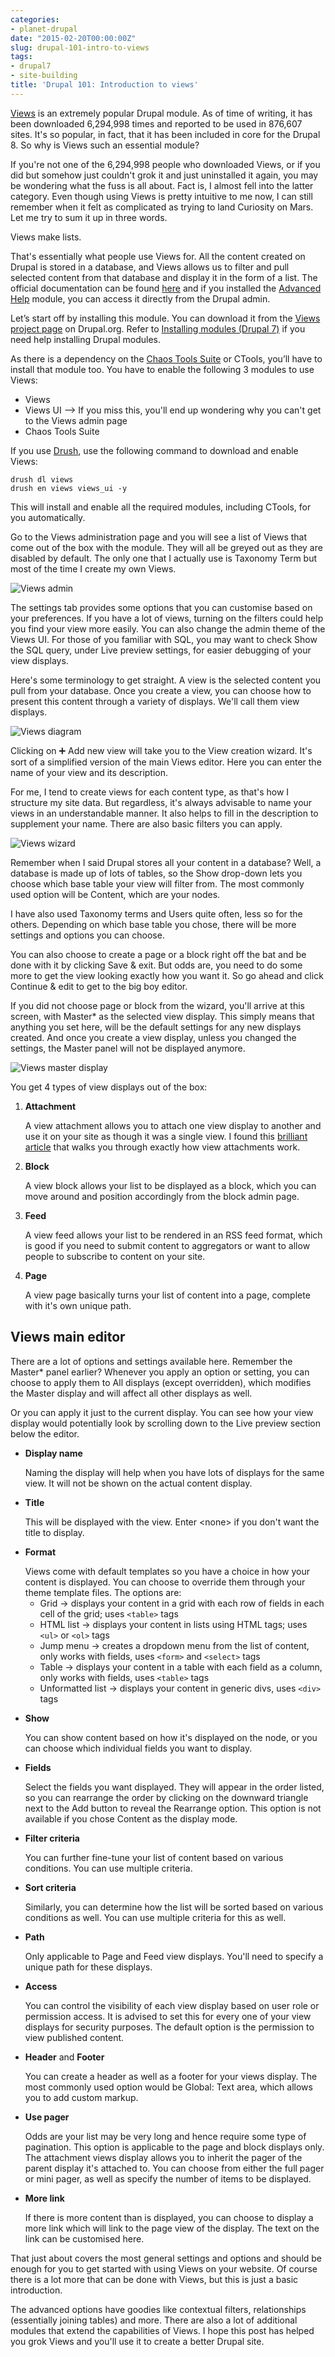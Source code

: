 ```yaml
---
categories:
- planet-drupal
date: "2015-02-20T00:00:00Z"
slug: drupal-101-intro-to-views
tags:
- drupal7
- site-building
title: 'Drupal 101: Introduction to views'
---
```

[Views](https://www.drupal.org/project/views) is an extremely popular Drupal module. As of time of writing, it has been downloaded 6,294,998 times and reported to be used in 876,607 sites. It's so popular, in fact, that it has been included in core for the Drupal 8. So why is Views such an essential module?

If you're not one of the 6,294,998 people who downloaded Views, or if you did but somehow just couldn't grok it and just uninstalled it again, you may be wondering what the fuss is all about. Fact is, I almost fell into the latter category. Even though using Views is pretty intuitive to me now, I can still remember when it felt as complicated as trying to land Curiosity on Mars. Let me try to sum it up in three words.

Views make lists. 

That's essentially what people use Views for. All the content created on Drupal is stored in a database, and Views allows us to filter and pull selected content from that database and display it in the form of a list. The official documentation can be found [here](https://www.drupal.org/node/2287909) and if you installed the [Advanced Help](https://www.drupal.org/project/advanced_help) module, you can access it directly from the Drupal admin.

<p>Let’s start off by installing this module. You can download it from the <a href="https://www.drupal.org/project/views">Views project page</a> on Drupal.org. Refer to <a href="https://www.drupal.org/documentation/install/modules-themes/modules-7">Installing modules (Drupal 7)</a> if you need help installing Drupal modules.</p>

<p class="no-margin">As there is a dependency on the <a href="http://drupal.org/project/ctools">Chaos Tools Suite</a> or CTools, you’ll have to install that module too. You have to enable the following 3 modules to use Views:</p>

<ul>
    <li class="no-margin">Views</li>
    <li class="no-margin">Views UI --> If you miss this, you'll end up wondering why you can't get to the Views admin page</li>
    <li>Chaos Tools Suite</li>
</ul>

If you use [Drush](https://github.com/drush-ops/drush), use the following command to download and enable Views:
<pre><code class="language-bash">drush dl views
drush en views views_ui -y</code></pre>
This will install and enable all the required modules, including CTools, for you automatically.

Go to the Views administration page and you will see a list of Views that come out of the box with the module. They will all be greyed out as they are disabled by default. The only one that I actually use is Taxonomy Term but most of the time I create my own Views. 

![Views admin](/assets/images/posts/views-intro/views-admin.jpg)

The settings tab provides some options that you can customise based on your preferences. If you have a lot of views, turning on the filters could help you find your view more easily. You can also change the admin theme of the Views UI. For those of you familiar with SQL, you may want to check Show the SQL query, under Live preview settings, for easier debugging of your view displays.

Here's some terminology to get straight. A view is the selected content you pull from your database. Once you create a view, you can choose how to present this content through a variety of displays. We'll call them view displays.

![Views diagram](/assets/images/posts/views-intro/views-diagram.jpg)

Clicking on &#10133; Add new view will take you to the View creation wizard. It's sort of a simplified version of the main Views editor. Here you can enter the name of your view and its description.

For me, I tend to create views for each content type, as that's how I structure my site data. But regardless, it's always advisable to name your views in an understandable manner. It also helps to fill in the description to supplement your name. There are also basic filters you can apply.

![Views wizard](/assets/images/posts/views-intro/views-wizard.jpg)

Remember when I said Drupal stores all your content in a database? Well, a database is made up of lots of tables, so the Show drop-down lets you choose which base table your view will filter from. The most commonly used option will be Content, which are your nodes.

I have also used Taxonomy terms and Users quite often, less so for the others. Depending on which base table you chose, there will be more settings and options you can choose.

You can also choose to create a page or a block right off the bat and be done with it by clicking Save & exit. But odds are, you need to do some more to get the view looking exactly how you want it. So go ahead and click Continue & edit to get to the big boy editor.

If you did not choose page or block from the wizard, you'll arrive at this screen, with Master* as the selected view display. This simply means that anything you set here, will be the default settings for any new displays created. And once you create a view display, unless you changed the settings, the Master panel will not be displayed anymore.

![Views master display](/assets/images/posts/views-intro/views-master.jpg)

You get 4 types of view displays out of the box:

1. <p class="no-margin"><strong>Attachment</strong></p>
    A view attachment allows you to attach one view display to another and use it on your site as though it was a single view. I found this <a href="http://nmc-codes.blogspot.com/2012/10/views-attachment-in-drupal-7.html">brilliant article</a> that walks you through exactly how view attachments work.

2. <p class="no-margin"><strong>Block</strong></p>
    A view block allows your list to be displayed as a block, which you can move around and position accordingly from the block admin page.

3. <p class="no-margin"><strong>Feed</strong></p>
    A view feed allows your list to be rendered in an RSS feed format, which is good if you need to submit content to aggregators or want to allow people to subscribe to content on your site.   

4. <p class="no-margin"><strong>Page</strong></p>
    A view page basically turns your list of content into a page, complete with it's own unique path. 

## Views main editor

There are a lot of options and settings available here. Remember the Master* panel earlier? Whenever you apply an option or setting, you can choose to apply them to All displays (except overridden), which modifies the Master display and will affect all other displays as well.

Or you can apply it just to the current display. You can see how your view display would potentially look by scrolling down to the Live preview section below the editor.

- <p class="no-margin"><strong>Display name</strong></p>
    Naming the display will help when you have lots of displays for the same view. It will not be shown on the actual content display.

- <p class="no-margin"><strong>Title</strong></p>
    This will be displayed with the view. Enter &lt;none&gt; if you don't want the title to display.

- <p class="no-margin"><strong>Format</strong></p>
    Views come with default templates so you have a choice in how your content is displayed. You can choose to override them through your theme template files. The options are:

    - Grid &rarr; displays your content in a grid with each row of fields in each cell of the grid; uses `<table>` tags
    - HTML list &rarr; displays your content in lists using HTML tags; uses `<ul>` or `<ol>` tags
    - Jump menu &rarr; creates a dropdown menu from the list of content, only works with fields, uses `<form>` and `<select>` tags
    - Table &rarr; displays your content in a table with each field as a column, only works with fields, uses `<table>` tags
    - Unformatted list &rarr; displays your content in generic divs, uses `<div>` tags

- <p class="no-margin"><strong>Show</strong></p>
    You can show content based on how it's displayed on the node, or you can choose which individual fields you want to display.

- <p class="no-margin"><strong>Fields</strong></p>
    Select the fields you want displayed. They will appear in the order listed, so you can rearrange the order by clicking on the downward triangle next to the Add button to reveal the Rearrange option. This option is not available if you chose Content as the display mode.

- <p class="no-margin"><strong>Filter criteria</strong></p>
    You can further fine-tune your list of content based on various conditions. You can use multiple criteria.

- <p class="no-margin"><strong>Sort criteria</strong></p>
    Similarly, you can determine how the list will be sorted based on various conditions as well. You can use multiple criteria for this as well.

- <p class="no-margin"><strong>Path</strong></p>
    Only applicable to Page and Feed view displays. You'll need to specify a unique path for these displays.

- <p class="no-margin"><strong>Access</strong></p>
    You can control the visibility of each view display based on user role or permission access. It is advised to set this for every one of your view displays for security purposes. The default option is the permission to view published content.

- <p class="no-margin"><strong>Header</strong> and <strong>Footer</strong></p>
    You can create a header as well as a footer for your views display. The most commonly used option would be Global: Text area, which allows you to add custom markup.

- <p class="no-margin"><strong>Use pager</strong></p>
    Odds are your list may be very long and hence require some type of pagination. This option is applicable to the page and block displays only. The attachment views display allows you to inherit the pager of the parent display it's attached to. You can choose from either the full pager or mini pager, as well as specify the number of items to be displayed. 

- <p class="no-margin"><strong>More link</strong></p>
    If there is more content than is displayed, you can choose to display a more link which will link to the page view of the display. The text on the link can be customised here.

That just about covers the most general settings and options and should be enough for you to get started with using Views on your website. Of course there is a lot more that can be done with Views, but this is just a basic introduction.

The advanced options have goodies like contextual filters, relationships (essentially joining tables) and more. There are also a lot of additional modules that extend the capabilities of Views. I hope this post has helped you grok Views and you'll use it to create a better Drupal site.


